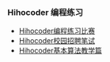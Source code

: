 ### Hihocoder 编程练习 ###
+ [Hihocoder编程练习比赛](./Contests/Contest.md)
+ [Hihocoder校园招聘笔试](./Examinations/Examinations.md)
+ [Hihocoder基本算法教学篇](./Algorithms/Algorithms.md)
